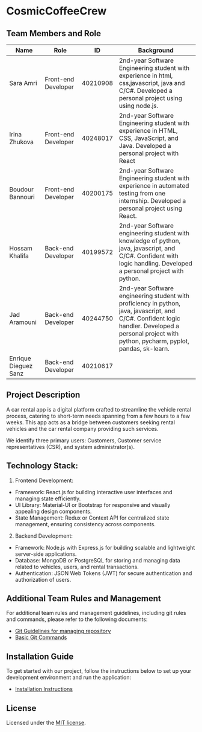 # CosmicCoffeeCrew

## Team Members and Role

| Name                 | Role                 | ID       | Background                                                             |
| -------------------- | -------------------- | -------- | ---------------------------------------------------------------------- |
| Sara Amri            | Front-end Developer  | 40210908 | 2nd-year Software Engineering student with experience in html,  css,javascript, java and C/C#. Developed a personal project using using node.js.                                                  |
| Irina Zhukova        | Front-end Developer  | 40248017 | 2nd-year Software Engineering student with experience in HTML, CSS, JavaScript, and Java. Developed a personal project with React       
| Boudour Bannouri     | Front-end Developer  | 40200175 | 2nd-year Software Engineering student with experience in automated testing from one internship. Developed a personal project using React.
| Hossam Khalifa       | Back-end Developer   | 40199572 | 2nd-year Software engineering student with knowledge of python, java, javascript, and C/C#. Confident with logic handling. Developed a personal project with python.
| Jad Aramouni         | Back-end Developer   | 40244750 | 2nd-year Software engineering student with proficiency in python, java, javascript, and C/C#. Confident logic  handler. Developed a personal project with python, pycharm, pyplot, pandas, sk-learn.
| Enrique Dieguez Sanz | Back-end Developer   | 40210617 |

## Project Description

A car rental app is a digital platform crafted to streamline the vehicle rental process, catering to short-term needs spanning from a few hours to a few weeks. This app acts as a bridge between customers seeking rental vehicles and the car rental company providing such services.

We identify three primary users: Customers, Customer service representatives (CSR), and system administrator(s).


## Technology Stack:

1. Frontend Development:

- Framework: React.js for building interactive user interfaces and managing state efficiently.
- UI Library: Material-UI or Bootstrap for responsive and visually appealing design components.
- State Management: Redux or Context API for centralized state management, ensuring consistency across components.

2. Backend Development:

- Framework: Node.js with Express.js for building scalable and lightweight server-side applications.
- Database: MongoDB or PostgreSQL for storing and managing data related to vehicles, users, and rental transactions.
- Authentication: JSON Web Tokens (JWT) for secure authentication and authorization of users.

## Additional Team Rules and Management

For additional team rules and management guidelines, including git rules and commands, please refer to the following documents:
- [Git Guidelines for managing repository](https://github.com/kokkuri3/CosmicCoffeeCrew-soen341projectW2024/blob/main/Git%20Guidelines.md)
- [Basic Git Commands](https://github.com/kokkuri3/CosmicCoffeeCrew-soen341projectW2024/blob/main/Git%20Commands.md)


## Installation Guide

To get started with our project, follow the instructions below to set up your development environment and run the application:
- [Installation Instructions](https://github.com/kokkuri3/CosmicCoffeeCrew-soen341projectW2024/blob/7c751282c5528060bc3d6d53b8b626db690314fc/InstallationInstructions.md)


## License

Licensed under the [MIT license](https://github.com/nextui-org/next-app-template/blob/main/LICENSE).


